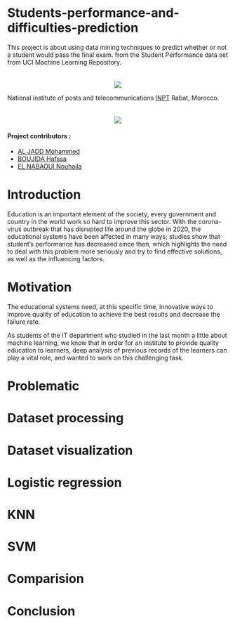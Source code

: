 # Students-performance-and-difficulties-prediction

   This project is about using data mining techniques to predict whether or not a student would pass the final exam. from the Student Performance data set from UCI Machine Learning Repository.

<div style="text-align:center;padding-top:20px" >
    <img src="https://blog.kinems.com/content/images/2018/04/Tracking_Headline.png" />
</div>



National institute of posts and telecommunications <a href="http://www.inpt.ac.ma/" target="_blank">INPT</a> Rabat, Morocco.


<div style="text-align:center;padding-top:20px">
    <img src="http://www.inpt.ac.ma/sites/default/files/logo.png" />
</div>

<h4>Project contributors :</h4>

 * [AL JADD Mohammed](https://github.com/mohammedAljadd) <br/>
 * [BOUJIDA Hafssa ](https://github.com/hafssaboujida)    <br/>
 * [EL NABAOUI Nouhaila](https://github.com/Elnabaouinouhaila) 
 
# Introduction

  Education is an important element of the society, every government and country in the world work so hard to improve this sector. With the corona-virus outbreak that has disrupted life around the globe in 2020, the educational systems have been affected in many ways; studies show that student’s performance has decreased since then, which highlights the need to deal with this problem more seriously and try to find effective solutions, as well as the influencing factors.  

# Motivation

  The educational systems need, at this specific time, innovative ways to improve quality of education to achieve the best results and decrease the failure rate. 
  
  As students of the IT department who studied in the last month a little about machine learning, we know that in order for an institute to provide quality education to learners, deep analysis of previous records of the learners can play a vital role, and wanted to work on this challenging task. 

# Problematic


# Dataset processing


# Dataset visualization


# Logistic regression


# KNN


# SVM



# Comparision


# Conclusion

